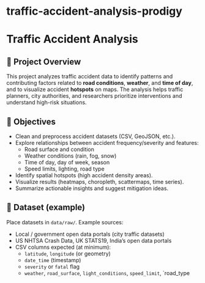 # traffic-accident-analysis-prodigy
# Traffic Accident Analysis

## 🚧 Project Overview
This project analyzes traffic accident data to identify patterns and contributing factors related to **road conditions**, **weather**, and **time of day**, and to visualize accident **hotspots** on maps. The analysis helps traffic planners, city authorities, and researchers prioritize interventions and understand high-risk situations.

## 🔎 Objectives
- Clean and preprocess accident datasets (CSV, GeoJSON, etc.).
- Explore relationships between accident frequency/severity and features:
  - Road surface and condition
  - Weather conditions (rain, fog, snow)
  - Time of day, day of week, season
  - Speed limits, lighting, road type
- Identify spatial hotspots (high accident density areas).
- Visualize results (heatmaps, choropleth, scattermaps, time series).
- Summarize actionable insights and suggest mitigation ideas.

## 📂 Dataset (example)
Place datasets in `data/raw/`. Example sources:
- Local / government open data portals (city traffic datasets)
- US NHTSA Crash Data, UK STATS19, India’s open data portals
- CSV columns expected (at minimum):
  - `latitude`, `longitude` (or geometry)
  - `date_time` (timestamp)
  - `severity` or `fatal` flag
  - `weather`, `road_surface`, `light_conditions`, `speed_limit`, `road_type
